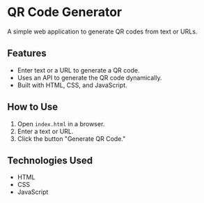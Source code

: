 # QR Code Generator
A simple web application to generate QR codes from text or URLs.

## Features
- Enter text or a URL to generate a QR code.
- Uses an API to generate the QR code dynamically.
- Built with HTML, CSS, and JavaScript.

## How to Use
1. Open `index.html` in a browser.
2. Enter a text or URL.
3. Click the button "Generate QR Code."

## Technologies Used
- HTML
- CSS
- JavaScript